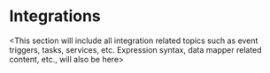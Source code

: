 # Integrations

<This section will include all integration related topics such as event triggers, tasks, services, etc. Expression syntax, data mapper related content, etc., will also be here>

